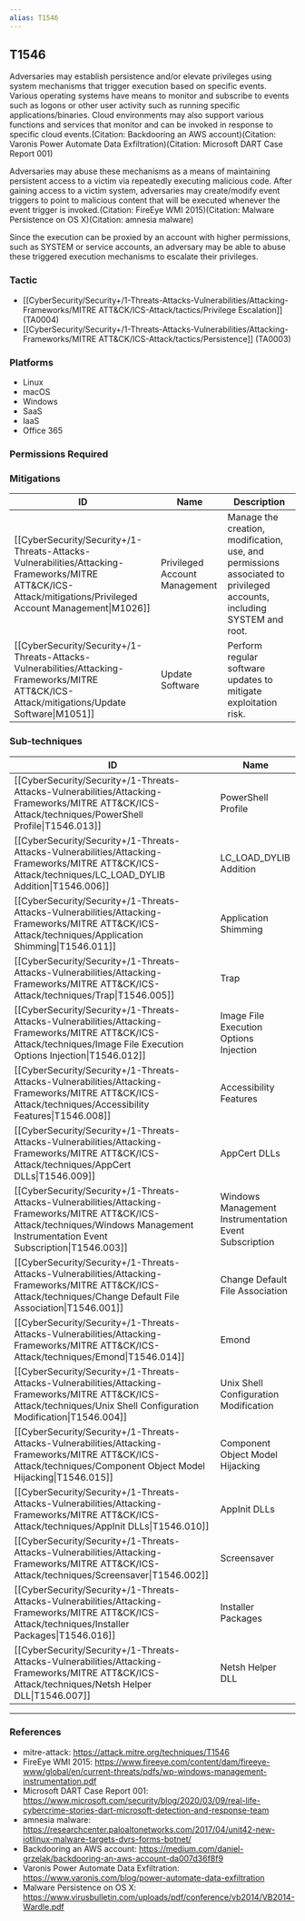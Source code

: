 ```yaml
---
alias: T1546
---
```


## T1546

Adversaries may establish persistence and/or elevate privileges using system mechanisms that trigger execution based on specific events. Various operating systems have means to monitor and subscribe to events such as logons or other user activity such as running specific applications/binaries. Cloud environments may also support various functions and services that monitor and can be invoked in response to specific cloud events.(Citation: Backdooring an AWS account)(Citation: Varonis Power Automate Data Exfiltration)(Citation: Microsoft DART Case Report 001)

Adversaries may abuse these mechanisms as a means of maintaining persistent access to a victim via repeatedly executing malicious code. After gaining access to a victim system, adversaries may create/modify event triggers to point to malicious content that will be executed whenever the event trigger is invoked.(Citation: FireEye WMI 2015)(Citation: Malware Persistence on OS X)(Citation: amnesia malware)

Since the execution can be proxied by an account with higher permissions, such as SYSTEM or service accounts, an adversary may be able to abuse these triggered execution mechanisms to escalate their privileges. 


### Tactic
- [[CyberSecurity/Security+/1-Threats-Attacks-Vulnerabilities/Attacking-Frameworks/MITRE ATT&CK/ICS-Attack/tactics/Privilege Escalation]] (TA0004)
- [[CyberSecurity/Security+/1-Threats-Attacks-Vulnerabilities/Attacking-Frameworks/MITRE ATT&CK/ICS-Attack/tactics/Persistence]] (TA0003)

### Platforms
- Linux
- macOS
- Windows
- SaaS
- IaaS
- Office 365

### Permissions Required

### Mitigations

| ID | Name | Description |
| --- | --- | --- |
| [[CyberSecurity/Security+/1-Threats-Attacks-Vulnerabilities/Attacking-Frameworks/MITRE ATT&CK/ICS-Attack/mitigations/Privileged Account Management\|M1026]] | Privileged Account Management | Manage the creation, modification, use, and permissions associated to privileged accounts, including SYSTEM and root. |
| [[CyberSecurity/Security+/1-Threats-Attacks-Vulnerabilities/Attacking-Frameworks/MITRE ATT&CK/ICS-Attack/mitigations/Update Software\|M1051]] | Update Software | Perform regular software updates to mitigate exploitation risk. |

### Sub-techniques

| ID | Name |
| --- | --- |
| [[CyberSecurity/Security+/1-Threats-Attacks-Vulnerabilities/Attacking-Frameworks/MITRE ATT&CK/ICS-Attack/techniques/PowerShell Profile\|T1546.013]] | PowerShell Profile |
| [[CyberSecurity/Security+/1-Threats-Attacks-Vulnerabilities/Attacking-Frameworks/MITRE ATT&CK/ICS-Attack/techniques/LC_LOAD_DYLIB Addition\|T1546.006]] | LC_LOAD_DYLIB Addition |
| [[CyberSecurity/Security+/1-Threats-Attacks-Vulnerabilities/Attacking-Frameworks/MITRE ATT&CK/ICS-Attack/techniques/Application Shimming\|T1546.011]] | Application Shimming |
| [[CyberSecurity/Security+/1-Threats-Attacks-Vulnerabilities/Attacking-Frameworks/MITRE ATT&CK/ICS-Attack/techniques/Trap\|T1546.005]] | Trap |
| [[CyberSecurity/Security+/1-Threats-Attacks-Vulnerabilities/Attacking-Frameworks/MITRE ATT&CK/ICS-Attack/techniques/Image File Execution Options Injection\|T1546.012]] | Image File Execution Options Injection |
| [[CyberSecurity/Security+/1-Threats-Attacks-Vulnerabilities/Attacking-Frameworks/MITRE ATT&CK/ICS-Attack/techniques/Accessibility Features\|T1546.008]] | Accessibility Features |
| [[CyberSecurity/Security+/1-Threats-Attacks-Vulnerabilities/Attacking-Frameworks/MITRE ATT&CK/ICS-Attack/techniques/AppCert DLLs\|T1546.009]] | AppCert DLLs |
| [[CyberSecurity/Security+/1-Threats-Attacks-Vulnerabilities/Attacking-Frameworks/MITRE ATT&CK/ICS-Attack/techniques/Windows Management Instrumentation Event Subscription\|T1546.003]] | Windows Management Instrumentation Event Subscription |
| [[CyberSecurity/Security+/1-Threats-Attacks-Vulnerabilities/Attacking-Frameworks/MITRE ATT&CK/ICS-Attack/techniques/Change Default File Association\|T1546.001]] | Change Default File Association |
| [[CyberSecurity/Security+/1-Threats-Attacks-Vulnerabilities/Attacking-Frameworks/MITRE ATT&CK/ICS-Attack/techniques/Emond\|T1546.014]] | Emond |
| [[CyberSecurity/Security+/1-Threats-Attacks-Vulnerabilities/Attacking-Frameworks/MITRE ATT&CK/ICS-Attack/techniques/Unix Shell Configuration Modification\|T1546.004]] | Unix Shell Configuration Modification |
| [[CyberSecurity/Security+/1-Threats-Attacks-Vulnerabilities/Attacking-Frameworks/MITRE ATT&CK/ICS-Attack/techniques/Component Object Model Hijacking\|T1546.015]] | Component Object Model Hijacking |
| [[CyberSecurity/Security+/1-Threats-Attacks-Vulnerabilities/Attacking-Frameworks/MITRE ATT&CK/ICS-Attack/techniques/AppInit DLLs\|T1546.010]] | AppInit DLLs |
| [[CyberSecurity/Security+/1-Threats-Attacks-Vulnerabilities/Attacking-Frameworks/MITRE ATT&CK/ICS-Attack/techniques/Screensaver\|T1546.002]] | Screensaver |
| [[CyberSecurity/Security+/1-Threats-Attacks-Vulnerabilities/Attacking-Frameworks/MITRE ATT&CK/ICS-Attack/techniques/Installer Packages\|T1546.016]] | Installer Packages |
| [[CyberSecurity/Security+/1-Threats-Attacks-Vulnerabilities/Attacking-Frameworks/MITRE ATT&CK/ICS-Attack/techniques/Netsh Helper DLL\|T1546.007]] | Netsh Helper DLL |


---
### References

- mitre-attack: https://attack.mitre.org/techniques/T1546
- FireEye WMI 2015: https://www.fireeye.com/content/dam/fireeye-www/global/en/current-threats/pdfs/wp-windows-management-instrumentation.pdf
- Microsoft DART Case Report 001: https://www.microsoft.com/security/blog/2020/03/09/real-life-cybercrime-stories-dart-microsoft-detection-and-response-team
- amnesia malware: https://researchcenter.paloaltonetworks.com/2017/04/unit42-new-iotlinux-malware-targets-dvrs-forms-botnet/
- Backdooring an AWS account: https://medium.com/daniel-grzelak/backdooring-an-aws-account-da007d36f8f9
- Varonis Power Automate Data Exfiltration: https://www.varonis.com/blog/power-automate-data-exfiltration
- Malware Persistence on OS X: https://www.virusbulletin.com/uploads/pdf/conference/vb2014/VB2014-Wardle.pdf
